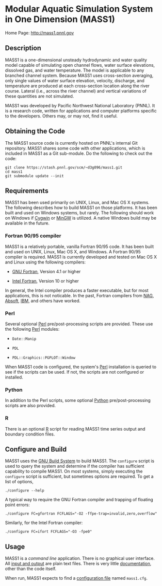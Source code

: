 # Modular Aquatic Simulation System in One Dimension (MASS1)

Home Page: http://mass1.pnnl.gov

## Description

MASS1 is a one-dimensional unsteady hydrodynamic and water quality
model capable of simulating open channel flows, water surface
elevations, dissolved gas, and water temperature. The model is
applicable to any branched channel system. Because MASS1 uses
cross-section averaging, only single values of water surface
elevation, velocity, discharge, and temperature are produced at each
cross-section location along the river course. Lateral (i.e., across
the river channel) and vertical variations of these quantities are not
simulated.  

MASS1 was developed by Pacific Northwest National Laboratory
(PNNL). It is a research code, written for applications and computer
platforms specific to the developers.  Others may, or may not,
find it useful.  

## Obtaining the Code

The MASS1 source code is currently hosted on PNNL's internal Git
repository.  MASS1 shares some code with other applications, which is
included in MASS1 as a Git sub-module.  Do the following to check out
the code:

```
git clone https://stash.pnnl.gov/scm/~d3g096/mass1.git
cd mass1
git submodule update --init
```

## Requirements

MASS1 has been used primarily on UNIX, Linux, and Mac OS X
systems. The following describes how to build MASS1 on those
platforms.  It has been built and used on Windows systems, but rarely.
The following should work on Windows if [Cygwin](https://cygwin.com/)
or [MinGW](http://www.mingw.org/) is utilized.  A native Windows build
may be available in the future. 

### Fortran 90/95 compiler

MASS1 is a relatively portable, vanilla Fortran 90/95 code.  It has
been built and used on UNIX, Linux, Mac OS X, and Windows.  A Fortran
90/95 compiler is required.  MASS1 is currently developed and tested
on Mac OS X and Linux using the following compilers:

* [GNU Fortran](https://gcc.gnu.org/fortran/), Version 4.1 or higher

* [Intel Fortran](https://software.intel.com/en-us/fortran-compilers),
  Version 10 or higher

In general, the Intel compiler produces a faster executable, but for
most applications, this is not noticable. In the past, Fortran
compilers from [NAG](https://www.nag.com/nag-compiler),
[Absoft](https://www.absoft.com/),
[IBM](http://www-03.ibm.com/software/products/en/xlfortran-linux), and
others have worked.  

### Perl

Several optional [Perl](https://www.perl.org/) pre/post-processing
scripts are provided.  These use the following
[Perl](https://www.perl.org/) modules:

* `Date::Manip`

* `PDL`

* `PDL::Graphics::PGPLOT::Window`

When MASS1 code is configured, the system's
[Perl](https://www.perl.org/) installation is queried to see if the
scripts can be used. If not, the scripts are not configured or
installed.  

### Python

In addition to the Perl scripts, some optional
[Python](https://www.python.org/) pre/post-processing scripts are also
provided.  

### R

There is an optional [R](https://www.r-project.org/) script for
reading MASS1 time series output and boundary condition files. 

## Configure and Build

MASS1 uses the [GNU Build System](https://en.wikipedia.org/wiki/GNU_Build_System) 
to build MASS1.  The `configure` script is used to query the system
and determine if the compiler has sufficient capability to compile
MASS1.  On most systems, simply executing the `configure` script is
sufficient, but sometimes options are required. To get a list of
options, 

```
./configure --help
```

A typical way to require the GNU Fortran compiler and trapping of
floating point errors:

```
./configure FC=gfortran FCFLAGS="-O2 -ffpe-trap=invalid,zero,overflow"
```

Similarly, for the Intel Fortran compiler:

```
./configure FC=ifort FCFLAGS="-O3 -fpe0"
```

## Usage

MASS1 is a *command line* application. There is no graphical user
interface.  All [input and output](doc/README.md) are plain text files.
There is very little [documentation](doc/README.md), other than the
code itself.  

When run, MASS1 expects to find a
[configuration file](doc/configuration.md) named ```mass1.cfg```.  

